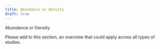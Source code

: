 ```yaml
---
title: Abundance or Density
draft: true
---
```


Abundance or Density

Please add to this section, an overview that could apply across all types of studies.
   
